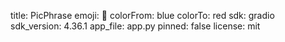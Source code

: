 title: PicPhrase
emoji: 🏢
colorFrom: blue
colorTo: red
sdk: gradio
sdk_version: 4.36.1
app_file: app.py
pinned: false
license: mit
